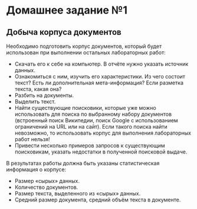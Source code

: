# Домашнее задание №1

## Добыча корпуса документов
Необходимо подготовить корпус документов, который будет использован при выполнении остальных лабораторных работ:
 - Скачать его к себе на компьютер. В отчёте нужно указать источник данных.
 - Ознакомиться с ним, изучить его характеристики. Из чего состоит текст? Есть ли дополнительная мета-информация? Если разметка текста, какая она?
 - Разбить на документы.
 - Выделить текст.
 - Найти существующие поисковики, которые уже можно использовать для поиска по выбранному набору документов (встроенный поиск Википедии, поиск Google с использованием ограничений на URL или на сайт). Если такого поиска найти невозможно, то использовать корпус для выполнения лабораторных работ нельзя!
 - Привести несколько примеров запросов к существующим поисковикам, указать недостатки в полученной поисковой выдаче.

В результатах работы должна быть указаны статистическая информация о корпусе:
 - Размер «сырых» данных.
 - Количество документов.
 - Размер текста, выделенного из «сырых» данных.
 - Средний размер документа, средний объём текста в документе.

